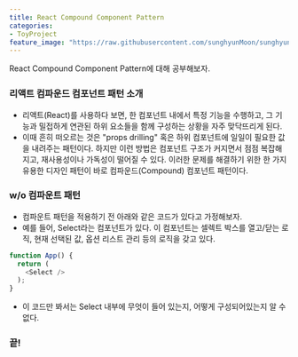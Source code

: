 ```yaml
---
title: React Compound Component Pattern
categories:
- ToyProject
feature_image: "https://raw.githubusercontent.com/sunghyunMoon/sunghyunmoon.github.io/main/assets/img/background/react.png"
---
```


React Compound Component Pattern에 대해 공부해보자.

### 리액트 컴파운드 컴포넌트 패턴 소개

- 리액트(React)를 사용하다 보면, 한 컴포넌트 내에서 특정 기능을 수행하고, 그 기능과 밀접하게 연관된 하위 요소들을 함께 구성하는 상황을 자주 맞닥뜨리게 된다. 
- 이때 흔히 떠오르는 것은 "props drilling" 혹은 하위 컴포넌트에 일일이 필요한 값을 내려주는 패턴이다. 하지만 이런 방법은 컴포넌트 구조가 커지면서 점점 복잡해지고, 재사용성이나 가독성이 떨어질 수 있다. 이러한 문제를 해결하기 위한 한 가지 유용한 디자인 패턴이 바로 컴파운드(Compound) 컴포넌트 패턴이다.

### w/o 컴파운트 패턴

- 컴파운트 패턴을 적용하기 전 아래와 같은 코드가 있다고 가정해보자.
- 예를 들어, Select라는 컴포넌트가 있다. 이 컴포넌트는 셀렉트 박스를 열고/닫는 로직, 현재 선택된 값, 옵션 리스트 관리 등의 로직을 갖고 있다. 

```js
function App() {
  return (
    <Select />
  );
}
```

- 이 코드만 봐서는 Select 내부에 무엇이 들어 있는지, 어떻게 구성되어있는지 알 수 없다.


<h3>끝!</h3>
